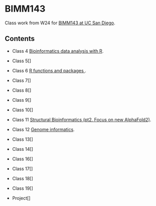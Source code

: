 # BIMM143
Class work from W24 for [BIMM143 at UC San Diego](https://bioboot.github.io/bimm143_W24/).

## Contents 
- Class 4 [Bioinformatics data analysis with R](https://github.com/cciren/BIMM143/blob/main/class%2004/class4.pdf).

- Class 5[]

- Class 6 [R functions and packages ](https://github.com/cciren/BIMM143/blob/main/Class06/Class06.pdf).

- Class 7[]

- Class 8[]

- Class 9[]

- Class 10[]
 
- Class 11 [Structural Bioinformatics (pt2. Focus on new AlphaFold2)](https://github.com/cciren/BIMM143/blob/main/Class%2011/Class-11.pdf).

- Class 12 [Genome informatics](https://github.com/cciren/BIMM143/blob/main/Class%2012/class12-.pdf).

- Class 13[]

- Class 14[]

- Class 16[]

- Class 17[]

- Class 18[]

- Class 19[]

- Project[]




